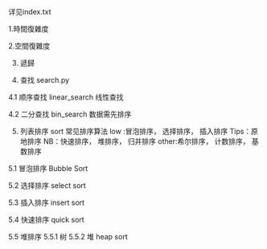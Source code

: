 详见index.txt

1.時間復雜度

2.空間復雜度

3. 遞歸

4. 查找 search.py
 
4.1 顺序查找 linear_search 线性查找

4.2 二分查找 bin_search 数据需先排序

5. 列表排序 sort
   常见排序算法
   low :冒泡排序， 选择排序， 插入排序 Tips：原地排序
   NB：快速排序， 堆排序， 归并排序
   other:希尔排序， 计数排序， 基数排序
   
5.1 冒泡排序 Bubble Sort

5.2 选择排序 select sort

5.3 插入排序 insert sort

5.4 快速排序 quick sort

5.5 堆排序
  5.5.1 树
  5.5.2 堆 heap sort
   


